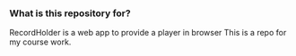 ### What is this repository for? ###
RecordHolder is a web app to provide a player in browser
This is a repo for my course work.